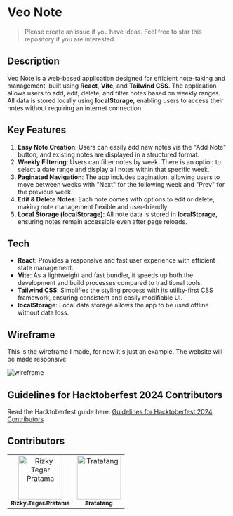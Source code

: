 # Veo Note

> Please create an issue if you have ideas. Feel free to star this repository if you are interested.

## Description  
Veo Note is a web-based application designed for efficient note-taking and management, built using **React**, **Vite**, and **Tailwind CSS**. The application allows users to add, edit, delete, and filter notes based on weekly ranges. All data is stored locally using **localStorage**, enabling users to access their notes without requiring an internet connection.

## Key Features
1. **Easy Note Creation**: Users can easily add new notes via the "Add Note" button, and existing notes are displayed in a structured format.
2. **Weekly Filtering**: Users can filter notes by week. There is an option to select a date range and display all notes within that specific week.
3. **Paginated Navigation**: The app includes pagination, allowing users to move between weeks with "Next" for the following week and "Prev" for the previous week.
4. **Edit & Delete Notes**: Each note comes with options to edit or delete, making note management flexible and user-friendly.
5. **Local Storage (localStorage)**: All note data is stored in **localStorage**, ensuring notes remain accessible even after page reloads.

## Tech
- **React**: Provides a responsive and fast user experience with efficient state management.
- **Vite**: As a lightweight and fast bundler, it speeds up both the development and build processes compared to traditional tools.
- **Tailwind CSS**: Simplifies the styling process with its utility-first CSS framework, ensuring consistent and easily modifiable UI.
- **localStorage**: Local data storage allows the app to be used offline without data loss.

## Wireframe

This is the wireframe I made, for now it's just an example. The website will be made responsive.

![wireframe](https://github.com/user-attachments/assets/ea8c9b44-2a30-42ed-b9b5-ab2e11e1abc1)

## Guidelines for Hacktoberfest 2024 Contributors

Read the Hacktoberfest guide here: [Guidelines for Hacktoberfest 2024 Contributors](https://github.com/rizkytegar/veonote/issues/33)

## Contributors

<table>
  <tbody>
    <tr>
      <td align="center">
        <a href="https://github.com/rizkytegar">
          <img src="https://avatars.githubusercontent.com/u/55475891?v=4?s=100" width="100px;" alt="Rizky Tegar Pratama"/>
          <br/>
          <sub>
            <b>Rizky Tegar Pratama</b>
          </sub>
        </a>
          </td>
      <td align="center">
        <a href="https://github.com/ErxTricks">
          <img src="https://avatars.githubusercontent.com/u/103641668?v=4" width="100px;" alt="Tratatang"/>
          <br/>
          <sub>
            <b>Tratatang</b>
          </sub>
        </a>
      </td>
     </tr>
  </tbody>
</table>
